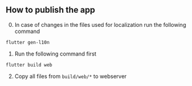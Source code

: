 ## How to publish the app

0. In case of changes in the files used for localization run the following command
```
flutter gen-l10n
```

1. Run the following command first
```
flutter build web
```

2. Copy all files from ```build/web/*``` to webserver 

